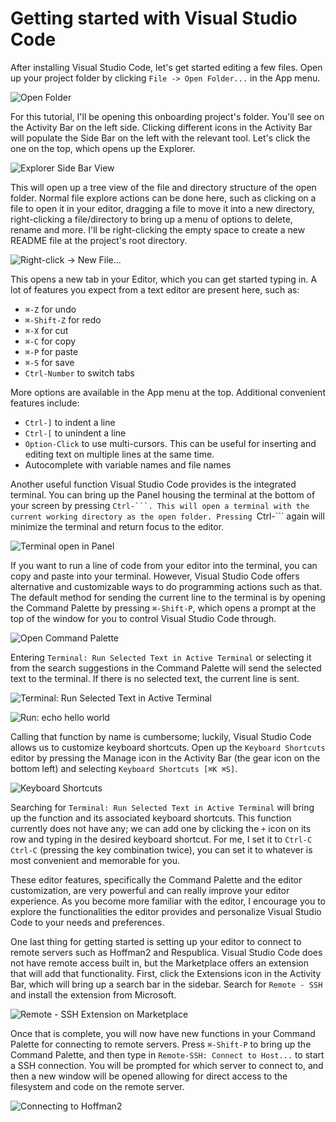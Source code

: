 # Getting started with Visual Studio Code

After installing Visual Studio Code, let's get started editing a few files. Open
up your project folder by clicking `File -> Open Folder...` in the App menu.  

![Open Folder](images/01_00_open_folder.png)

For this tutorial, I'll be opening this onboarding project's folder. You'll see
on the Activity Bar on the left side. Clicking different icons in the Activity
Bar will populate the Side Bar on the left with the relevant tool. Let's click
the one on the top, which opens up the Explorer.

![Explorer Side Bar View](images/01_01_explorer_side_bar.png)

This will open up a tree view of the file and directory structure of the open
folder. Normal file explore actions can be done here, such as clicking on a file
to open it in your editor, dragging a file to move it into a new directory,
right-clicking a file/directory to bring up a menu of options to delete, rename
and more. I'll be right-clicking the empty space to create a new README file at
the project's root directory.

![Right-click -> New File...](images/01_02_new_file.png)

This opens a new tab in your Editor, which you can get started typing in. A lot
of features you expect from a text editor are present here, such as:  

* `⌘-Z` for undo
* `⌘-Shift-Z` for redo
* `⌘-X` for cut
* `⌘-C` for copy
* `⌘-P` for paste
* `⌘-S` for save
* `Ctrl-Number` to switch tabs

More options are available in the App menu at the top. Additional convenient
features include:  

* `Ctrl-]` to indent a line
* `Ctrl-[` to unindent a line
* `Option-Click` to use multi-cursors. This can be useful for inserting and
  editing text on multiple lines at the same time.
* Autocomplete with variable names and file names

Another useful function Visual Studio Code provides is the integrated terminal.
You can bring up the Panel housing the terminal at the bottom of your screen by
pressing ``Ctrl-```. This will open a terminal with the current working directory
as the open folder. Pressing ``Ctrl-``` again will minimize the terminal and
return focus to the editor.  

![Terminal open in Panel](images/01_03_terminal_panel.png)

If you want to run a line of code from your editor into the terminal, you can
copy and paste into your terminal. However, Visual Studio Code offers
alternative and customizable ways to do programming actions such as that. The
default method for sending the current line to the terminal is by opening the
Command Palette by pressing `⌘-Shift-P`, which opens a prompt at the top of the
window for you to control Visual Studio Code through.

![Open Command Palette](images/01_04_command_palette.png)

Entering `Terminal: Run Selected Text in Active Terminal` or selecting it from
the search suggestions in the Command Palette will send the selected text to the
terminal. If there is no selected text, the current line is sent.

![Terminal: Run Selected Text in Active Terminal](images/01_05_run_selected_text.png)

![Run: echo hello world](images/01_06_echo_hello_world.png)

Calling that function by name is cumbersome; luckily, Visual Studio Code allows
us to customize keyboard shortcuts. Open up the `Keyboard Shortcuts` editor by
pressing the Manage icon in the Activity Bar (the gear icon on the bottom left)
and selecting `Keyboard Shortcuts [⌘K ⌘S]`.  

![Keyboard Shortcuts](images/01_07_keyboard_shortcuts.png)

Searching for `Terminal: Run Selected Text in Active Terminal` will bring up the
function and its associated keyboard shortcuts. This function currently does not
have any; we can add one by clicking the `+` icon on its row and typing in the
desired keyboard shortcut. For me, I set it to `Ctrl-C Ctrl-C` (pressing the key
combination twice), you can set it to whatever is most convenient and memorable
for you.  

These editor features, specifically the Command Palette and the editor
customization, are very powerful and can really improve your editor experience.
As you become more familiar with the editor, I encourage you to explore the
functionalities the editor provides and personalize Visual Studio Code to your
needs and preferences.  

One last thing for getting started is setting up your editor to connect to
remote servers such as Hoffman2 and Respublica. Visual Studio Code does not have
remote access built in, but the Marketplace offers an extension that will add
that functionality. First, click the Extensions icon in the Activity Bar, which
will bring up a search bar in the sidebar. Search for `Remote - SSH` and install
the extension from Microsoft.  

![Remote - SSH Extension on Marketplace](images/01_08_remote_ssh_extension.png)

Once that is complete, you will now have new functions in your Command Palette
for connecting to remote servers. Press `⌘-Shift-P` to bring up the Command
Palette, and then type in `Remote-SSH: Connect to Host...` to start a SSH
connection. You will be prompted for which server to connect to, and then a new
window will be opened allowing for direct access to the filesystem and code on
the remote server.

![Connecting to Hoffman2](images/01_09_ssh_hoffman2.png)
